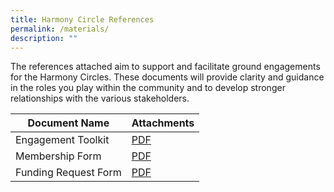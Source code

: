 ```yaml
---
title: Harmony Circle References
permalink: /materials/
description: ""
---
```

The references attached aim to support and facilitate ground engagements for the Harmony Circles. These documents will provide clarity and guidance in the roles you play within the community and to develop stronger relationships with the various stakeholders.

| Document Name | Attachments |
| -------- | -------- |
| Engagement Toolkit | [PDF](/files/engagement%20toolkit_digital.pdf) |
| Membership Form | [PDF](/files/harmony%20circle%20membership%20form.pdf) |
| Funding Request Form | [PDF](/files/harmony%20circle%20funding%20request.pdf) |